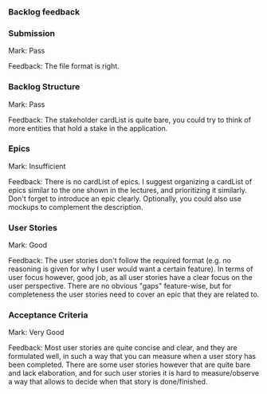 ### Backlog feedback

### Submission

Mark: Pass

Feedback: The file format is right.


### Backlog Structure

Mark: Pass

Feedback: The stakeholder cardList is quite bare, you could try to think of more entities that hold a stake in the application.


### Epics

Mark: Insufficient

Feedback: There is no cardList of epics. I suggest organizing a cardList of epics similar to the one shown in the lectures, and prioritizing it similarly. Don't forget to introduce an epic clearly. Optionally, you could also use mockups to complement the description.


### User Stories

Mark: Good

Feedback: The user stories don't follow the required format (e.g. no reasoning is given for why I user would want a certain feature). In terms of user focus however, good job, as all user stories have a clear focus on the user perspective. There are no obvious "gaps" feature-wise, but for completeness the user stories need to cover an epic that they are related to.


### Acceptance Criteria

Mark: Very Good

Feedback: Most user stories are quite concise and clear, and they are formulated well, in such a way that you can measure when a user story has been completed. There are some user stories however that are quite bare and lack elaboration, and for such user stories it is hard to measure/observe a way that allows to decide when that story is done/finished.

